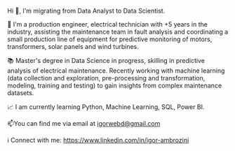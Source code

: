 Hi 👋, I'm migrating from Data Analyst to Data Scientist.



🔭 I'm a production engineer, electrical technician with +5 years in the industry, assisting the maintenance team in fault analysis and coordinating a small production line of equipment for predictive monitoring of motors, transformers, solar panels and wind turbines.

:books: Master's degree in Data Science in progress, skilling in predictive analysis of electrical maintenance. Recently working with machine learning (data collection and exploration, pre-processing and transformation, modeling, training and testing) to gain insights from complex maintenance datasets.



:chart_with_upwards_trend: I am currently learning Python, Machine Learning, SQL, Power BI.


📫You can find me via email at igorwebd@gmail.com


:information_source: Connect with me:
https://www.linkedin.com/in/igor-ambrozini
